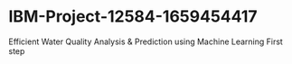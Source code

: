 # IBM-Project-12584-1659454417
Efficient Water Quality Analysis &amp; Prediction using Machine Learning
First step
